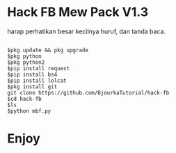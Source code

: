 # Hack FB Mew Pack V1.3 

harap perhatikan besar kecilnya huruf, dan tanda baca.

```

$pkg update && pkg upgrade 
$pkg python 
$pkg python2 
$pip install request 
$pip install bs4 
$pip install lolcat 
$pkg install git 
git clone https://github.com/BjourkaTutorial/hack-fb 
$cd hack-fb 
$ls
$python mbf.py

```

# Enjoy 
